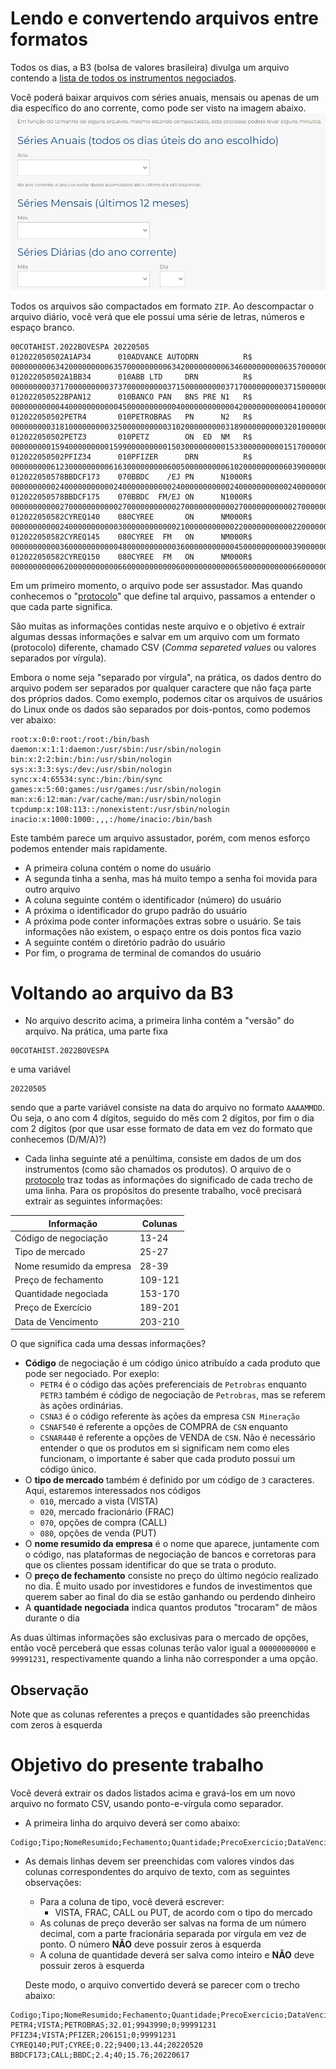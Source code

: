 # Lendo e convertendo arquivos entre formatos

Todos os dias, a B3 (bolsa de valores brasileira) divulga um arquivo contendo a [lista de todos os instrumentos negociados](https://www.b3.com.br/pt_br/market-data-e-indices/servicos-de-dados/market-data/historico/mercado-a-vista/series-historicas/).

Você poderá baixar arquivos com séries anuais, mensais ou apenas de um dia específico do ano corrente, como pode ser visto na imagem abaixo.
![Séries](./print.png)

Todos os arquivos são compactados em formato `ZIP`. Ao descompactar o arquivo diário, você verá que ele possui uma série de letras, números e espaço branco.

```
00COTAHIST.2022BOVESPA 20220505                                                                                                                                                                                                                      
012022050502A1AP34      010ADVANCE AUTODRN          R$  000000000634200000000063570000000006342000000000634600000000063570000000000000000000000000000003000000000000000004000000000000025385000000000000009999123100000010000000000000BRA1APBDR001110
012022050502A1BB34      010ABB LTD     DRN          R$  000000000371700000000037370000000003715000000000371700000000037150000000000000000000000585000003000000000000000055000000000000204451000000000000009999123100000010000000000000BRA1BBBDR009102
012022050522BPAN12      010BANCO PAN   BNS PRE N1   R$  000000000004400000000000450000000000040000000000004200000000000410000000000041000000000004200212000000000000433800000000000018412200000000000000009999123100000010000000000000BRBPANN01PR5100
012022050502PETR4       010PETROBRAS   PN      N2   R$  000000000318100000000032500000000003102000000000318900000000032010000000003201000000000320264928000000000099439900000000317120355500000000000000009999123100000010000000000000BRPETRACNPR6202
012022050502PETZ3       010PETZ        ON  ED  NM   R$  000000000159400000000015990000000001503000000000153300000000015170000000001517000000000151916133000000000005489000000000008417927400000000000000009999123100000010000000000000BRPETZACNOR2105
012022050502PFIZ34      010PFIZER      DRN          R$  000000000612300000000061630000000006005000000000610200000000060390000000006039000000000610000548000000000000206151000000001257991451000000000000009999123100000010000000000000BRPFIZBDR006148
012022050578BBDCF173    070BBDC    /EJ PN      N1000R$  000000000024000000000002400000000000240000000000024000000000002400000000000085000000000000000001000000000000000040000000000000009600000000000157602022061700000010000000000000BRBBDCACNPR8738
012022050578BBDCF175    070BBDC  FM/EJ ON      N1000R$  000000000002700000000000270000000000027000000000002700000000000270000000000000000000000000000006000000000000043427000000000001172529000000000158902022061700000010000000000000BRBBDCACNOR1738
012022050582CYREQ140    080CYREE       ON      NM000R$  000000000002400000000000300000000000021000000000002200000000000220000000000013000000000005000009000000000000009400000000000000215800000000000134402022052000000010000000000000BRCYREACNOR7136
012022050582CYREQ145    080CYREE  FM   ON      NM000R$  000000000003600000000000480000000000036000000000004500000000000390000000000000000000000004900015000000000000034700000000000001580800000000000139402022052000000010000000000000BRCYREACNOR7136
012022050582CYREQ150    080CYREE  FM   ON      NM000R$  000000000006200000000000660000000000060000000000006500000000000660000000000057000000000000000006000000000000011500000000000000751600000000000144402022052000000010000000000000BRCYREACNOR7136
```

Em um primeiro momento, o arquivo pode ser assustador. Mas quando conhecemos o "[protocolo](https://www.b3.com.br/data/files/33/67/B9/50/D84057102C784E47AC094EA8/SeriesHistoricas_Layout.pdf)" que define tal arquivo, passamos a entender o que cada parte significa.

São muitas as informações contidas neste arquivo e o objetivo é extrair algumas dessas informações e salvar em um arquivo com um formato (protocolo) diferente, chamado CSV (_Comma separeted values_ ou valores separados por vírgula).

Embora o nome seja "separado por vírgula", na prática, os dados dentro do arquivo podem ser separados por qualquer caractere que não faça parte dos próprios dados. Como exemplo, podemos citar os arquivos de usuários do Linux onde os dados são separados por dois-pontos, como podemos ver abaixo:
```
root:x:0:0:root:/root:/bin/bash
daemon:x:1:1:daemon:/usr/sbin:/usr/sbin/nologin
bin:x:2:2:bin:/bin:/usr/sbin/nologin
sys:x:3:3:sys:/dev:/usr/sbin/nologin
sync:x:4:65534:sync:/bin:/bin/sync
games:x:5:60:games:/usr/games:/usr/sbin/nologin
man:x:6:12:man:/var/cache/man:/usr/sbin/nologin
tcpdump:x:108:113::/nonexistent:/usr/sbin/nologin
inacio:x:1000:1000:,,,:/home/inacio:/bin/bash
```
Este também parece um arquivo assustador, porém, com menos esforço podemos entender mais rapidamente.
- A primeira coluna contém o nome do usuário
- A segunda tinha a senha, mas há muito tempo a senha foi movida para outro arquivo
- A coluna seguinte contém o identificador (número) do usuário 
- A próxima o identificador do grupo padrão do usuário
- A próxima pode conter informações extras sobre o usuário. Se tais informações não existem, o espaço entre os dois pontos fica vazio
- A seguinte contém o diretório padrão do usuário
- Por fim, o programa de terminal de comandos do usuário

# Voltando ao arquivo da B3
- No arquivo descrito acima, a primeira linha contém a "versão" do arquivo. Na prática, uma parte fixa
```
00COTAHIST.2022BOVESPA
```
e uma variável
```
20220505
```
sendo que a parte variável consiste na data do arquivo no formato `AAAAMMDD`. Ou seja, o ano com 4 dígitos, seguido do mês com 2 dígitos, por fim o dia com 2 dígitos (por que usar esse formato de data em vez do formato que conhecemos (D/M/A)?)

- Cada linha seguinte até a penúltima, consiste em dados de um dos instrumentos (como são chamados os produtos). O arquivo de o [protocolo](https://www.b3.com.br/data/files/33/67/B9/50/D84057102C784E47AC094EA8/SeriesHistoricas_Layout.pdf) traz todas as informações do significado de cada trecho de uma linha. Para os propósitos do presente trabalho, você precisará extrair as seguintes informações:

| Informação             | Colunas |
|------------------------|---------|
|Código de negociação    | 13-24   |
|Tipo de mercado         | 25-27   |
|Nome resumido da empresa| 28-39   |
|Preço de fechamento     | 109-121 |
|Quantidade negociada    | 153-170 |
|Preço de Exercício      | 189-201 |
|Data de Vencimento      | 203-210 |

O que significa cada uma dessas informações?
- **Código** de negociação é um código único atribuído a cada produto que pode ser negociado. Por exeplo:
  -  `PETR4` é o código das ações preferenciais de `Petrobras` enquanto `PETR3` também é código de negociação de `Petrobras`, mas se referem às ações ordinárias.
  - `CSNA3` é o código referente às ações da empresa `CSN Mineração`
  - `CSNAF540` é referente a opções de COMPRA de `CSN` enquanto 
  - `CSNAR440` é referente a opções de VENDA de `CSN`.
Não é necessário entender o que os produtos em si significam nem como eles funcionam, o importante é saber que cada produto possui um código único.
- O **tipo de mercado** também é definido por um código de `3` caracteres. Aqui, estaremos interessados nos códigos
  - `010`, mercado a vista (VISTA)
  - `020`, mercado fracionário (FRAC)
  - `070`, opções de compra (CALL)
  - `080`, opções de venda (PUT)
- O **nome resumido da empresa** é o nome que aparece, juntamente com o código, nas plataformas de negociação de bancos e corretoras para que os clientes possam identificar do que se trata o produto.
- O **preço de fechamento** consiste no preço do último negócio realizado no dia. É muito usado por investidores e fundos de investimentos que querem saber ao final do dia se estão ganhando ou perdendo dinheiro
- A **quantidade negociada** indica quantos produtos "trocaram" de mãos durante o dia

As duas últimas informações são exclusivas para o mercado de opções, então você perceberá que essas colunas terão valor igual a `00000000000` e `99991231`, respectivamente quando a linha não corresponder a uma opção.

## Observação
Note que as colunas referentes a preços e quantidades são preenchidas com zeros à esquerda

# Objetivo do presente trabalho
Você deverá extrair os dados listados acima e gravá-los em um novo arquivo no formato CSV, usando ponto-e-vírgula como separador.

- A primeira linha do arquivo deverá ser como abaixo:
```
Codigo;Tipo;NomeResumido;Fechamento;Quantidade;PrecoExercicio;DataVencimento
```

- As demais linhas devem ser preenchidas com valores vindos das colunas correspondentes do arquivo de texto, com as seguintes observações:
  - Para a coluna de tipo, você deverá escrever:
    - VISTA, FRAC, CALL ou PUT, de acordo com o tipo do mercado
  - As colunas de preço deverão ser salvas na forma de um número decimal, com a parte fracionária separada por vírgula em vez de ponto. O número **NÃO** deve possuir zeros à esquerda
  - A coluna de quantidade deverá ser salva como inteiro e **NÃO** deve possuir zeros à esquerda

  Deste modo, o arquivo convertido deverá se parecer com o trecho abaixo:
```
Codigo;Tipo;NomeResumido;Fechamento;Quantidade;PrecoExercicio;DataVencimento
PETR4;VISTA;PETROBRAS;32.01;9943990;0;99991231
PFIZ34;VISTA;PFIZER;206151;0;99991231
CYREQ140;PUT;CYREE;0.22;9400;13.44;20220520
BBDCF173;CALL;BBDC;2.4;40;15.76;20220617
```